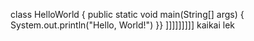 class HelloWorld {
    public static void main(String[] args) {
        System.out.println("Hello, World!")
        }}
]]]]]]]]]
kaikai lek
